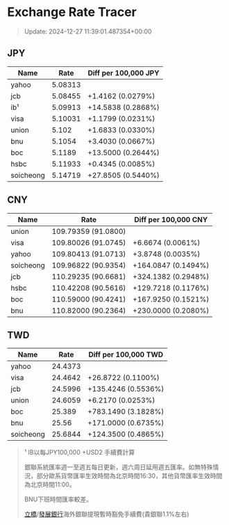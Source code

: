 # Exchange Rate Tracer

> Update: 2024-12-27 11:39:01.487354+00:00

## JPY

| Name      |    Rate | Diff per 100,000 JPY   |
|-----------|---------|------------------------|
| yahoo     | 5.08313 |                        |
| jcb       | 5.08455 | +1.4162 (0.0279%)      |
| ib¹       | 5.09913 | +14.5838 (0.2868%)     |
| visa      | 5.10031 | +1.1799 (0.0231%)      |
| union     | 5.102   | +1.6833 (0.0330%)      |
| bnu       | 5.1054  | +3.4030 (0.0667%)      |
| boc       | 5.1189  | +13.5000 (0.2644%)     |
| hsbc      | 5.11933 | +0.4345 (0.0085%)      |
| soicheong | 5.14719 | +27.8505 (0.5440%)     |

## CNY

| Name      | Rate                | Diff per 100,000 CNY   |
|-----------|---------------------|------------------------|
| union     | 109.79359	(91.0800) |                        |
| visa      | 109.80026	(91.0745) | +6.6674 (0.0061%)      |
| yahoo     | 109.80413	(91.0713) | +3.8748 (0.0035%)      |
| soicheong | 109.96822	(90.9354) | +164.0847 (0.1494%)    |
| jcb       | 110.29235	(90.6681) | +324.1382 (0.2948%)    |
| hsbc      | 110.42208	(90.5616) | +129.7218 (0.1176%)    |
| boc       | 110.59000	(90.4241) | +167.9250 (0.1521%)    |
| bnu       | 110.82000	(90.2364) | +230.0000 (0.2080%)    |

## TWD

| Name      |    Rate | Diff per 100,000 TWD   |
|-----------|---------|------------------------|
| yahoo     | 24.4373 |                        |
| visa      | 24.4642 | +26.8722 (0.1100%)     |
| jcb       | 24.5996 | +135.4246 (0.5536%)    |
| union     | 24.6059 | +6.2170 (0.0253%)      |
| boc       | 25.389  | +783.1490 (3.1828%)    |
| bnu       | 25.56   | +171.0000 (0.6735%)    |
| soicheong | 25.6844 | +124.3500 (0.4865%)    |


> ¹ IB以每JPY100,000 +USD2 手續費計算
>
> 銀聯系統匯率週一至週五每日更新，週六周日延用週五匯率。如無特殊情況，部分歐系貨幣匯率生效時間為北京時間16:30，其他貨幣匯率生效時間為北京時間11:00。
>
> BNU下班時間匯率較差。
>
> [立橋](https://www.wlbank.com.mo/uploads/ueditor/file/20181211/1544536513900230.pdf)/[發展銀行](https://www.mdb.com.mo/Service_Charges_20230728.pdf)海外銀聯提現暫時豁免手續費(貴銀聯1.1%左右)

